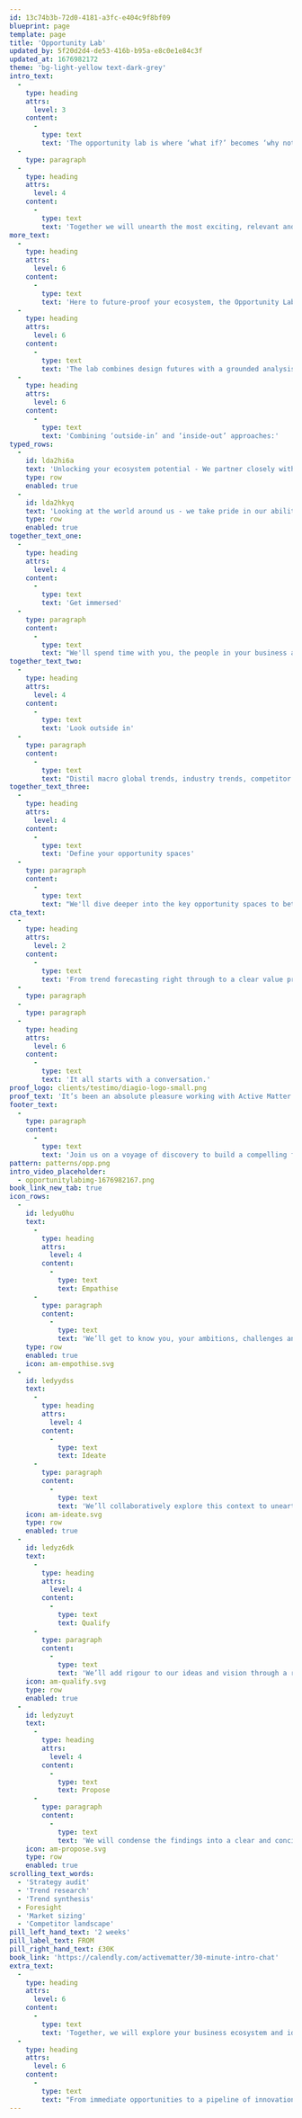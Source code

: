 ```yaml
---
id: 13c74b3b-72d0-4181-a3fc-e404c9f8bf09
blueprint: page
template: page
title: 'Opportunity Lab'
updated_by: 5f20d2d4-de53-416b-b95a-e8c0e1e84c3f
updated_at: 1676982172
theme: 'bg-light-yellow text-dark-grey'
intro_text:
  -
    type: heading
    attrs:
      level: 3
    content:
      -
        type: text
        text: 'The opportunity lab is where ‘what if?’ becomes ‘why not?’.'
  -
    type: paragraph
  -
    type: heading
    attrs:
      level: 4
    content:
      -
        type: text
        text: 'Together we will unearth the most exciting, relevant and fruitful ideas for your organisation; turn them into well-rounded and robust strategies and arm you with the tools to make great, long-term decisions.'
more_text:
  -
    type: heading
    attrs:
      level: 6
    content:
      -
        type: text
        text: 'Here to future-proof your ecosystem, the Opportunity Lab harnesses a mixture of qualitative and quantitative research and blends this with empathetic and creative thinking to highlight and qualify your immediate and future opportunities.'
  -
    type: heading
    attrs:
      level: 6
    content:
      -
        type: text
        text: 'The lab combines design futures with a grounded analysis of the current landscape to explore and qualify new markets, pre-emptively framing new propositions and innovations.'
  -
    type: heading
    attrs:
      level: 6
    content:
      -
        type: text
        text: 'Combining ‘outside-in’ and ‘inside-out’ approaches:'
typed_rows:
  -
    id: lda2hi6a
    text: 'Unlocking your ecosystem potential - We partner closely with you to understand your organisation, your vision, goals and purpose in order to best appreciate what drives you and your business.'
    type: row
    enabled: true
  -
    id: lda2hkyq
    text: 'Looking at the world around us - we take pride in our ability to scout future horizons, spot consumer, industry and macro trends and map prospective scenarios to revolutionise or revitalise your business.'
    type: row
    enabled: true
together_text_one:
  -
    type: heading
    attrs:
      level: 4
    content:
      -
        type: text
        text: 'Get immersed'
  -
    type: paragraph
    content:
      -
        type: text
        text: "We'll spend time with you, the people in your business and your data and customer insights to understand and document your vision, company assets and unique capabilities."
together_text_two:
  -
    type: heading
    attrs:
      level: 4
    content:
      -
        type: text
        text: 'Look outside in'
  -
    type: paragraph
    content:
      -
        type: text
        text: "Distil macro global trends, industry trends, competitor activity and innovator profiles. From here we'll map your opportunity spaces."
together_text_three:
  -
    type: heading
    attrs:
      level: 4
    content:
      -
        type: text
        text: 'Define your opportunity spaces'
  -
    type: paragraph
    content:
      -
        type: text
        text: "We'll dive deeper into the key opportunity spaces to better understand the market size and maturity, and layer in your existing assets and capabilities that you can leverage to move quickly."
cta_text:
  -
    type: heading
    attrs:
      level: 2
    content:
      -
        type: text
        text: 'From trend forecasting right through to a clear value proposition. The opportunity lab is a catalyst for proactive action, cutting through the fog of uncertainty, bringing rigour to ideation and sparking the strategies to transform businesses on a mission.'
  -
    type: paragraph
  -
    type: paragraph
  -
    type: heading
    attrs:
      level: 6
    content:
      -
        type: text
        text: 'It all starts with a conversation.'
proof_logo: clients/testimo/diagio-logo-small.png
proof_text: 'It’s been an absolute pleasure working with Active Matter. The professionalism in taking time to understand our business and requirements has been fantastic.'
footer_text:
  -
    type: paragraph
    content:
      -
        type: text
        text: 'Join us on a voyage of discovery to build a compelling future vision for your organisation.'
pattern: patterns/opp.png
intro_video_placeholder:
  - opportunitylabimg-1676982167.png
book_link_new_tab: true
icon_rows:
  -
    id: ledyu0hu
    text:
      -
        type: heading
        attrs:
          level: 4
        content:
          -
            type: text
            text: Empathise
      -
        type: paragraph
        content:
          -
            type: text
            text: 'We’ll get to know you, your ambitions, challenges and goals. We’ll also understand the macro and industry level trends effecting the present and future of your business.'
    type: row
    enabled: true
    icon: am-empothise.svg
  -
    id: ledyydss
    text:
      -
        type: heading
        attrs:
          level: 4
        content:
          -
            type: text
            text: Ideate
      -
        type: paragraph
        content:
          -
            type: text
            text: 'We’ll collaboratively explore this context to unearth new and exciting ideas that could revolutionise your business, market or industry. We’ll define these by priority and potential.'
    icon: am-ideate.svg
    type: row
    enabled: true
  -
    id: ledyz6dk
    text:
      -
        type: heading
        attrs:
          level: 4
        content:
          -
            type: text
            text: Qualify
      -
        type: paragraph
        content:
          -
            type: text
            text: 'We’ll add rigour to our ideas and vision through a range of market and design research methodologies which will highlight exactly where we should play and how we can win.'
    icon: am-qualify.svg
    type: row
    enabled: true
  -
    id: ledyzuyt
    text:
      -
        type: heading
        attrs:
          level: 4
        content:
          -
            type: text
            text: Propose
      -
        type: paragraph
        content:
          -
            type: text
            text: 'We will condense the findings into a clear and concise value proposition making sure you are armed with the right market intelligence and relevant strategy to launch successful products, services and experiences for your consumer.'
    icon: am-propose.svg
    type: row
    enabled: true
scrolling_text_words:
  - 'Strategy audit'
  - 'Trend research'
  - 'Trend synthesis'
  - Foresight
  - 'Market sizing'
  - 'Competitor landscape'
pill_left_hand_text: '2 weeks'
pill_label_text: FROM
pill_right_hand_text: £30K
book_link: 'https://calendly.com/activematter/30-minute-intro-chat'
extra_text:
  -
    type: heading
    attrs:
      level: 6
    content:
      -
        type: text
        text: 'Together, we will explore your business ecosystem and identify the opportunities you are uniquely positioned to address.'
  -
    type: heading
    attrs:
      level: 6
    content:
      -
        type: text
        text: "From immediate opportunities to a pipeline of innovation activity, the lab is the springboard for strategy and innovation.\_"
---
```

